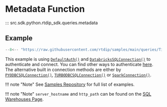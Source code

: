# Metadata Function
::: src.sdk.python.rtdip_sdk.queries.metadata

## Example
```python
--8<-- "https://raw.githubusercontent.com/rtdip/samples/main/queries/TimeSeriesQueryBuilder/Metadata/metadata.py"
```

This example is using [```DefaultAuth()```](../../authentication/azure.md) and [```DatabricksSQLConnection()```](../connectors/db-sql-connector.md) to authenticate and connect. You can find other ways to authenticate [here](../../authentication/azure.md). The alternative built in connection methods are either by [```PYODBCSQLConnection()```](../connectors/pyodbc-sql-connector.md), [```TURBODBCSQLConnection()```](../connectors/turbodbc-sql-connector.md) or [```SparkConnection()```](../connectors/spark-connector.md).

!!! note "Note"
    See [Samples Repository](https://github.com/rtdip/samples/tree/main/queries) for full list of examples.

!!! note "Note"
    </b>```server_hostname``` and ```http_path``` can be found on the [SQL Warehouses Page](../../../queries/databricks/sql-warehouses.md). <br />
